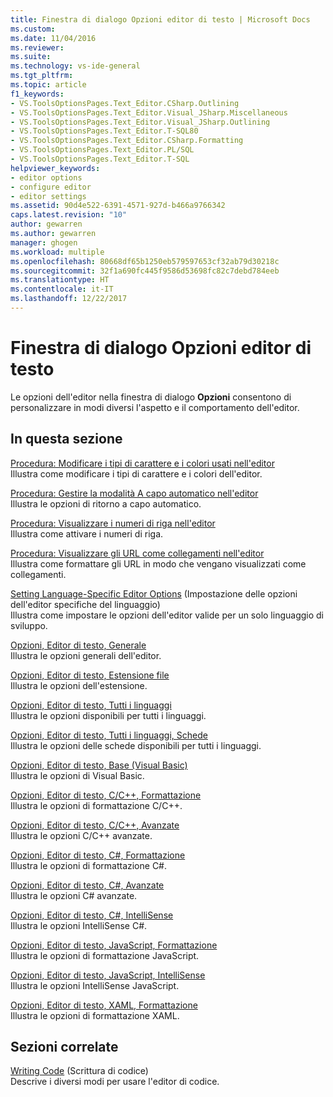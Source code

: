 ```yaml
---
title: Finestra di dialogo Opzioni editor di testo | Microsoft Docs
ms.custom: 
ms.date: 11/04/2016
ms.reviewer: 
ms.suite: 
ms.technology: vs-ide-general
ms.tgt_pltfrm: 
ms.topic: article
f1_keywords:
- VS.ToolsOptionsPages.Text_Editor.CSharp.Outlining
- VS.ToolsOptionsPages.Text_Editor.Visual_JSharp.Miscellaneous
- VS.ToolsOptionsPages.Text_Editor.Visual_JSharp.Outlining
- VS.ToolsOptionsPages.Text_Editor.T-SQL80
- VS.ToolsOptionsPages.Text_Editor.CSharp.Formatting
- VS.ToolsOptionsPages.Text_Editor.PL/SQL
- VS.ToolsOptionsPages.Text_Editor.T-SQL
helpviewer_keywords:
- editor options
- configure editor
- editor settings
ms.assetid: 90d4e522-6391-4571-927d-b466a9766342
caps.latest.revision: "10"
author: gewarren
ms.author: gewarren
manager: ghogen
ms.workload: multiple
ms.openlocfilehash: 80668df65b1250eb579597653cf32ab79d30218c
ms.sourcegitcommit: 32f1a690fc445f9586d53698fc82c7debd784eeb
ms.translationtype: HT
ms.contentlocale: it-IT
ms.lasthandoff: 12/22/2017
---
```

# <a name="text-editor-options-dialog-box"></a>Finestra di dialogo Opzioni editor di testo
Le opzioni dell'editor nella finestra di dialogo **Opzioni** consentono di personalizzare in modi diversi l'aspetto e il comportamento dell'editor.  
  
## <a name="in-this-section"></a>In questa sezione  
 [Procedura: Modificare i tipi di carattere e i colori usati nell'editor](../../ide/reference/how-to-change-fonts-and-colors-in-the-editor.md)  
 Illustra come modificare i tipi di carattere e i colori dell'editor.  
  
 [Procedura: Gestire la modalità A capo automatico nell'editor](../../ide/reference/how-to-manage-word-wrap-in-the-editor.md)  
 Illustra le opzioni di ritorno a capo automatico.  
  
 [Procedura: Visualizzare i numeri di riga nell'editor](../../ide/reference/how-to-display-line-numbers-in-the-editor.md)  
 Illustra come attivare i numeri di riga.  
  
 [Procedura: Visualizzare gli URL come collegamenti nell'editor](../../ide/reference/how-to-display-urls-as-links-in-the-editor.md)  
 Illustra come formattare gli URL in modo che vengano visualizzati come collegamenti.  
  
 [Setting Language-Specific Editor Options](../../ide/reference/setting-language-specific-editor-options.md) (Impostazione delle opzioni dell'editor specifiche del linguaggio)  
 Illustra come impostare le opzioni dell'editor valide per un solo linguaggio di sviluppo.  
  
 [Opzioni, Editor di testo, Generale](../../ide/reference/options-text-editor-general.md)  
 Illustra le opzioni generali dell'editor.  
  
 [Opzioni, Editor di testo, Estensione file](../../ide/reference/options-text-editor-file-extension.md)  
 Illustra le opzioni dell'estensione.  
  
 [Opzioni, Editor di testo, Tutti i linguaggi](../../ide/reference/options-text-editor-all-languages.md)  
 Illustra le opzioni disponibili per tutti i linguaggi.  
  
 [Opzioni, Editor di testo, Tutti i linguaggi, Schede](../../ide/reference/options-text-editor-all-languages-tabs.md)  
 Illustra le opzioni delle schede disponibili per tutti i linguaggi.  
  
 [Opzioni, Editor di testo, Base (Visual Basic)](../../ide/reference/options-text-editor-basic-visual-basic.md)  
 Illustra le opzioni di Visual Basic.  
  
 [Opzioni, Editor di testo, C/C++, Formattazione](../../ide/reference/options-text-editor-c-cpp-formatting.md)  
 Illustra le opzioni di formattazione C/C++.  
  
 [Opzioni, Editor di testo, C/C++, Avanzate](../../ide/reference/options-text-editor-c-cpp-advanced.md)  
 Illustra le opzioni C/C++ avanzate.  
  
 [Opzioni, Editor di testo, C#, Formattazione](../../ide/reference/options-text-editor-csharp-formatting.md)  
 Illustra le opzioni di formattazione C#.  
  
 [Opzioni, Editor di testo, C#, Avanzate](../../ide/reference/options-text-editor-csharp-advanced.md)  
 Illustra le opzioni C# avanzate.  
  
 [Opzioni, Editor di testo, C#, IntelliSense](../../ide/reference/options-text-editor-csharp-intellisense.md)  
 Illustra le opzioni IntelliSense C#.  
  
 [Opzioni, Editor di testo, JavaScript, Formattazione](../../ide/reference/options-text-editor-javascript-formatting.md)  
 Illustra le opzioni di formattazione JavaScript.  
  
 [Opzioni, Editor di testo, JavaScript, IntelliSense](../../ide/reference/options-text-editor-javascript-intellisense.md)  
 Illustra le opzioni IntelliSense JavaScript.  
  
 [Opzioni, Editor di testo, XAML, Formattazione](../../ide/reference/options-text-editor-xaml-formatting.md)  
 Illustra le opzioni di formattazione XAML.  
  
## <a name="related-sections"></a>Sezioni correlate  
 [Writing Code](../../ide/writing-code-in-the-code-and-text-editor.md) (Scrittura di codice)  
 Descrive i diversi modi per usare l'editor di codice.
